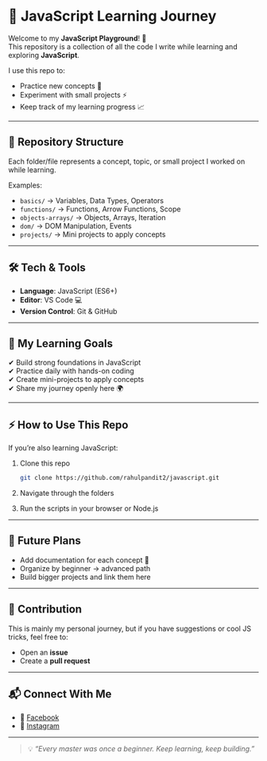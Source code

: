 # 🚀 JavaScript Learning Journey  

Welcome to my **JavaScript Playground**! 🎉  
This repository is a collection of all the code I write while learning and exploring **JavaScript**.  

I use this repo to:  
- Practice new concepts 🧩  
- Experiment with small projects ⚡  
- Keep track of my learning progress 📈  

---

## 📂 Repository Structure  
Each folder/file represents a concept, topic, or small project I worked on while learning.  

Examples:  
- `basics/` → Variables, Data Types, Operators  
- `functions/` → Functions, Arrow Functions, Scope  
- `objects-arrays/` → Objects, Arrays, Iteration  
- `dom/` → DOM Manipulation, Events  
- `projects/` → Mini projects to apply concepts  

---

## 🛠️ Tech & Tools  
- **Language**: JavaScript (ES6+)  
- **Editor**: VS Code 💻  
- **Version Control**: Git & GitHub  

---

## 📖 My Learning Goals  
✔ Build strong foundations in JavaScript  
✔ Practice daily with hands-on coding  
✔ Create mini-projects to apply concepts  
✔ Share my journey openly here 🌍  

---

## ⚡ How to Use This Repo  
If you’re also learning JavaScript:  
1. Clone this repo  
   ```bash
   git clone https://github.com/rahulpandit2/javascript.git
   ```

2. Navigate through the folders
3. Run the scripts in your browser or Node.js

---

## 🌟 Future Plans

* Add documentation for each concept 📘
* Organize by beginner → advanced path
* Build bigger projects and link them here

---

## 🤝 Contribution

This is mainly my personal journey, but if you have suggestions or cool JS tricks, feel free to:

* Open an **issue**
* Create a **pull request**

---

## 📬 Connect With Me

* 📘 [Facebook](https://www.facebook.com/DevilOfTheParadice)
* 📸 [Instagram](https://www.instagram.com/rahulpandit4796/)
<!-- * 🌐 [Portfolio](https://your-portfolio-link.com) -->

---

> 💡 *“Every master was once a beginner. Keep learning, keep building.”*
